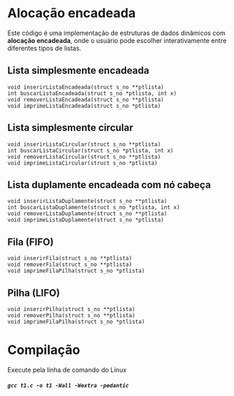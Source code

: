 # Alocação encadeada
Este código é uma implementação de estruturas de dados dinâmicos com **alocação encadeada**, onde o usuário pode escolher interativamente entre diferentes tipos de listas.

## Lista simplesmente encadeada  
`void inserirListaEncadeada(struct s_no **ptlista)`  
`int buscarListaEncadeada(struct s_no *ptlista, int x)`   
`void removerListaEncadeada(struct s_no **ptlista)`  
`void imprimeListaEncadeada(struct s_no *ptlista)`  

 ## Lista simplesmente circular 
`void inserirListaCircular(struct s_no **ptlista)`  
`int buscarListaCircular(struct s_no *ptlista, int x)`  
`void removerListaCircular(struct s_no **ptlista)`  
`void imprimeListaCircular(struct s_no *ptlista)`

## Lista duplamente encadeada com nó cabeça
`void inserirListaDuplamente(struct s_no **ptlista)`  
`int buscarListaDuplamente(struct s_no *ptlista, int x)`  
`void removerListaDuplamente(struct s_no **ptlista)`  
`void imprimeListaDuplamente(struct s_no *ptlista)`  

## Fila (FIFO)  
`void inserirFila(struct s_no **ptlista)`  
`void removerFila(struct s_no **ptlista)`  
`void imprimeFilaPilha(struct s_no *ptlista)`  

## Pilha (LIFO)  
`void inserirPilha(struct s_no **ptlista)`  
`void removerPilha(struct s_no **ptlista)`  
`void imprimeFilaPilha(struct s_no *ptlista)`

# Compilação
Execute pela linha de comando do Linux  
##### `gcc t1.c -o t1 -Wall -Wextra -pedantic`
